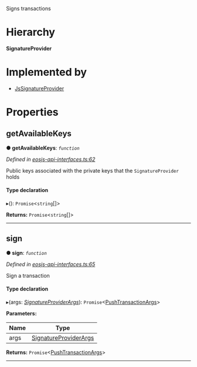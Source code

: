 

Signs transactions

# Hierarchy

**SignatureProvider**

# Implemented by

* [JsSignatureProvider](../classes/js_sig.jssignatureprovider.md)

# Properties

<a id="getavailablekeys"></a>

##  getAvailableKeys

**● getAvailableKeys**: *`function`*

*Defined in [eosjs-api-interfaces.ts:62](https://github.com/EOSIO/eosjs/blob/a2c7836/src/eosjs-api-interfaces.ts#L62)*

Public keys associated with the private keys that the `SignatureProvider` holds

#### Type declaration
▸(): `Promise`<`string`[]>

**Returns:** `Promise`<`string`[]>

___
<a id="sign"></a>

##  sign

**● sign**: *`function`*

*Defined in [eosjs-api-interfaces.ts:65](https://github.com/EOSIO/eosjs/blob/a2c7836/src/eosjs-api-interfaces.ts#L65)*

Sign a transaction

#### Type declaration
▸(args: *[SignatureProviderArgs](_eosjs_api_interfaces_.signatureproviderargs.md)*): `Promise`<[PushTransactionArgs](_eosjs_rpc_interfaces_.pushtransactionargs.md)>

**Parameters:**

| Name | Type |
| ------ | ------ |
| args | [SignatureProviderArgs](_eosjs_api_interfaces_.signatureproviderargs.md) |

**Returns:** `Promise`<[PushTransactionArgs](_eosjs_rpc_interfaces_.pushtransactionargs.md)>

___

